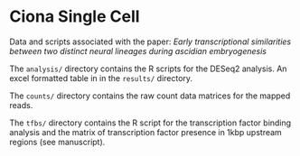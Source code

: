 # Ciona Single Cell
 
Data and scripts associated with the paper: *Early transcriptional similarities between two distinct neural lineages during ascidian embryogenesis*

The `analysis/` directory contains the R scripts for the DESeq2 analysis. An excel formatted table in in the `results/` directory.

The `counts/` directory contains the raw count data matrices for the mapped reads.

The `tfbs/` directory contains the R script for the transcription factor binding analysis and the matrix of transcription factor presence in 1kbp upstream regions (see manuscript).




